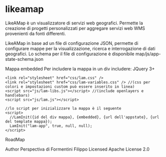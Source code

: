 # likeamap
LikeAMap è un visualizzatore di servizi web geografici. Permette la creazione di progetti personalizzati per aggregare servizi web WMS provenienti da fonti differenti.

LikeAMap in base ad un file di configurazione JSON, permette di configurare mappe per la visualizzazione, ricerca e interrogazione di dati geografici.
Lo schema per il file di configurazione è disponibile map/js/app-state-schema.json

Mappa embedded
Per includere la mappa in un div includere:
	JQuery 3+
		
    <link rel="stylesheet" href="css/lam.css" />
	<link rel="stylesheet" href="css/lam-variables.css" /> //(css per colori e impostazioni custom può essere inserito in linea)
    <script src="js/lam-libs.js"></script> //(include openlayers e handlebars)
    <script src="js/lam.js"></script>
	
	//lo script per inizializzare la mappa è il seguente
	<script>
      //LamInit({id del div mappa}, {embedded}, {url dell'appstate}, {url del template mappa});
      LamInit("lam-app", true, null, null);
    </script>

RoadMap




Author  Perspectiva di Formentini Filippo
Licensed Apache License 2.0